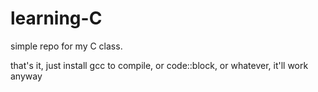 # learning-C
simple repo for my C class.

that's it, just install gcc to compile, or code::block, or whatever, it'll work anyway
